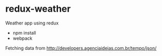 # redux-weather
Weather app using redux

- npm install
- webpack

Fetching data from http://developers.agenciaideias.com.br/tempo/json/ 
